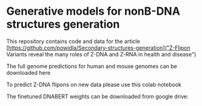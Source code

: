 # Generative models for nonB-DNA structures generation

This repository contains code and data for the article [https://github.com/powidla/Secondary-structures-generation]("Z-Flipon Variants reveal the many roles of Z-DNA and Z-RNA in health and disease")

The full genome predictions for human and mouse genomes can be downloaded here

To predict Z-DNA flipons on new data please use this colab notebook

The finetuned DNABERT weights can be downloaded from google drive:
